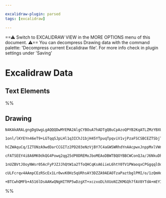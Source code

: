 ```yaml
---

excalidraw-plugin: parsed
tags: [excalidraw]

---
```

==⚠  Switch to EXCALIDRAW VIEW in the MORE OPTIONS menu of this document. ⚠== You can decompress Drawing data with the command palette: 'Decompress current Excalidraw file'. For more info check in plugin settings under 'Saving'


# Excalidraw Data
## Text Elements
%%
## Drawing
```compressed-json
N4KAkARALgngDgUwgLgAQQQDwMYEMA2AlgCYBOuA7hADTgQBuCpAzoQPYB2KqATLZMzYBXUtiRoIACyhQ4zZAHoFAc0JRJQgEYA6bGwC2CgF7N6hbEcK4OCtptbErHALRY8RMpWdx8Q1TdIEfARcZgRmBShcZQUebQA2bQAOGjoghH0EDihmbgBtcDBQMBKIEm4ICgAGAC0ATgBBAGUoABZUkshYRAqoLCgO0sxuZ1aARgBmZIB2cZ4xnh4qgFZ4

1onl/lKYEYn46eT9+LGTqqSJpLHl1q3IChJ1bjH45YTpuqTpqviV1vjPzaFSCSBCEZTSbjTQGdCDWZTBbhVW4QZhQUhsADWCAAwmx8GxSBUAMRjBCk0mDSCaXDYDHKdFCDjEXH4wkSNHWZhwXCBbKUiAAM0I+HwLRgCIkgg8/NR6KxAHUHpJuHwgSi0ZiEGKJegpeVkQzwRxwrk0GNkWxudg1DszVUkWr6cI4ABJYim1B5AC6yIF5Eybu4HCEIuR

hCZWAquCq/IZTONzA9wdDarCCGITz2PD203eNzVjBY7C4aGWSWRhdYnAAcpwxJnppMxlVWn8w8wACLpPoZtBooQIZGaYRMgCiwUy2Q93uRQjgxFwPaesyqdTX2fWrWhpSIHAxQZD+GR+Np6e4AoIYWRfUwAwk8rYqHDqGITFQACFhdYjAB+AA6HAAQAYvgAA/iZgggqAALJqH0+DoAalAACr9BUD5PhwL5vp++Dfv+gEcCB4GsMoUGwTIQSIWqAq

cFATSEEY4i8A6MK0dkQG4Powq2qg25dP0DREMoJboMEAoDBWTBQOYBBCWConQJa/J6NkuDhkwgZoMmR5qgSYLhgQqG3uhj7Pq+pAfl+HC/gBwFgRBZEwXBVH8rgQhQGwABK4SMcx/aDmqu4IAAEqC4J3qgYzaDwyyFAAvuAPp0LgcBwC0i7McUXQgpkFQLqQ+5bAwhAIBQ740nScbMniBLEgKDWNYMEDYCIvJQC6fT6C0co4rVbLoCSZLDc1rWkO

1nUZBVtJOoyNWsr05AcFyPJZJJhQtW1a2TfoQHCqKsA6iieL6htY0TV1PWaoqxCPGgqqlOd22XRqWLasxx3SsVT3ZDtXnCEaJpPN9W2/V1ADyVo2k89og+Nz0ZEBdGcdx+C8dum3w2DiN0QxTEqqxkA/R1XXGVA8kiRU4nrY9oMkxkGWkOT41sBQIK4L2qA6XDF0ZKOTINCzbMhJzsJC6NdM7YL6IUMh8AfdVzXMNg6IigAGtwdRVNFEy6/MLxJM

cULFcrqv4AAmpCEzRScEx1Lr0wvK0Hz5qURhsAY3DZZA9AEAOTzaPaztbglPMI/o/1zQmHoQIrxX0iQePMUs8ekInfRwNwGMJ8Q0FsK+/O4JowScxe+BXhtOcsnVaDexA754qLpDKNSAAU8zTNQvBjJ33e91U2jLAAlPyPnKCGPIVM3bfZkivATHPs9dwPw8QKHZ101dWKQzJnBJoexV+lxCA+RGaccMoXtqlkRcl9wAXItgRCZ32pADsiHDH/fb

+BTCwhQMFb+A516lDsAAKwQNgHITRP5wDzgXT+xczxoDLhXUoNIZKMGQh7fAV8YTdA+mEYIUDiwqSEKiAwcsejaQPkFNgp5S6Xl/juUI5MSFYJwQeEUCVwDxX4IKYU4QvaJXikAA
```
%%